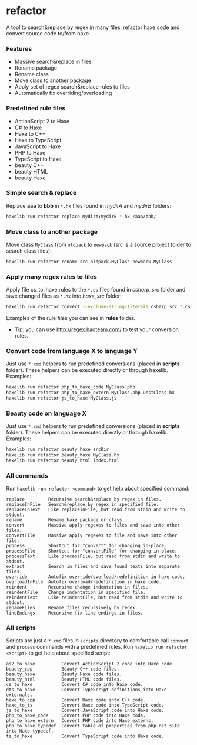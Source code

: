 # refactor #

A tool to search&replace by regex in many files, refactor haxe code and convert source code to/from haxe.


### Features ###

* Massive search&replace in files
* Rename package
* Rename class
* Move class to another package
* Apply set of regex search&replace rules to files
* Automatically fix overriding/overloading


### Predefined rule files ###

* ActionScript 2 to Haxe
* C# to Haxe
* Haxe to C++
* Haxe to TypeScript
* JavaScript to Haxe
* PHP to Haxe
* TypeScript to Haxe
* beauty C++
* beauty HTML
* beauty Haxe


### Simple search & replace ###
Replace **aaa** to **bbb** in `*.hx` files found in *mydirA* and *mydirB* folders:
```bash
haxelib run refactor replace mydirA;mydirB *.hx /aaa/bbb/
```


### Move class to another package ###

Move class `MyClass` from `oldpack` to `newpack` (*src* is a source project folder to search class files):
```bash
haxelib run refactor rename src oldpack.MyClass newpack.MyClass
```


### Apply many regex rules to files ###

Apply file cs_to_haxe.rules to the `*.cs` files found in *csharp_src* folder and save changed files as `*.hx` into *haxe_src* folder:
```bash
haxelib run refactor convert --exclude-string-literals csharp_src *.cs haxe_src /[.]cs$/.hx/ cs_to_haxe.rules
```
Examples of the rule files you can see in **rules** folder.

* Tip: you can use http://regex.haqteam.com/ to test your conversion rules.


### Convert code from language X to language Y ###

Just use `*.cmd` helpers to run predefined conversions (placed in **scripts** folder).
These helpers can be executed directly or through haxelib. Examples:
```bash
haxelib run refactor php_to_haxe_code MyClass.php
haxelib run refactor php_to_haxe_extern MyClass.php DestClass.hx
haxelib run refactor js_to_haxe MyClass.js
```


### Beauty code on language X ###

Just use `*.cmd` helpers to run predefined conversions (placed in **scripts** folder).
These helpers can be executed directly or through haxelib. Examples:
```bash
haxelib run refactor beauty_haxe srcDir
haxelib run refactor beauty_haxe MyClass.hx
haxelib run refactor beauty_html index.html
```


### All commands ###

Run `haxelib run refactor <command>` to get help about specified command:
```
replace         Recursive search&replace by regex in files.
replaceInFile   Search&replace by regex in specified file.
replaceInText   Like replaceInFile, but read from stdin and write to stdout.
rename          Rename haxe package or class.
convert         Massive apply regexes to files and save into other files.
convertFile     Massive apply regexes to file and save into other file.
process         Shortcut for "convert" for changing in-place.
processFile     Shortcut for "convertFile" for changing in-place.
processText     Like processFile, but read from stdin and write to stdout.
extract         Search in files and save found texts into separate files.
override        Autofix override/overload/redefinition in haxe code.
overloadInFile  Autofix overload/redefinition in haxe code.
reindent        Recursive change indentation in files.
reindentFile    Change indentation in specified file.
reindentText    Like reindentFile, but read from stdin and write to stdout.
renameFiles     Rename files recursively by regex.
lineEndings     Recursive fix line endings in files.
```


### All scripts ###

Scripts are just a `*.cmd` files in `scripts` directory to comfortable call `convert` and `process` commands with a predefined rules.
Run `haxelib run refactor <script>` to get help about specified script:
```
as2_to_haxe          Convert ActionScript 2 code into Haxe code.
beauty_cpp           Beauty C++ code files.
beauty_haxe          Beauty Haxe code files.
beauty_html          Beauty HTML code files.
cs_to_haxe           Convert C# code into Haxe code.
dts_to_haxe          Convert TypeScript definitions into Haxe externals.
haxe_to_cpp          Convert Haxe code into C++ code.
haxe_to_ts           Convert Haxe code into TypeScript code.
js_to_haxe           Convert JavaScript code into Haxe code.
php_to_haxe_code     Convert PHP code into Haxe code.
php_to_haxe_extern   Convert PHP code into Haxe externs.
php_to_haxe_typedef  Convert table of properties from php.net site into Haxe typedef.
ts_to_haxe           Convert TypeScript code into Haxe code.
```
